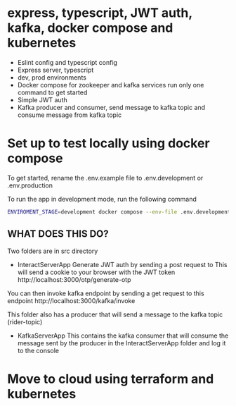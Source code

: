 # express, typescript, JWT auth, kafka, docker compose and kubernetes 

- Eslint config and typescript config 
- Express server, typescript
- dev, prod environments
- Docker compose for zookeeper and kafka services run only one command to get started
- Simple JWT auth
- Kafka producer and consumer, send message to kafka topic and consume message from kafka topic


# Set up to test locally using docker compose
To get started, rename the .env.example file to .env.development or .env.production

To run the app in development mode, run the following command 

```bash
ENVIROMENT_STAGE=development docker compose --env-file .env.development up --build
```

## WHAT DOES THIS DO? 

Two folders are in src directory 

- InteractServerApp
Generate JWT auth by sending a post request to
This will send a cookie to your browser with the JWT token
http://localhost:3000/otp/generate-otp 

You can then invoke kafka endpoint by sending a get request to this endpoint
http://localhost:3000/kafka/invoke

This folder also has a producer that will send a message to the kafka topic (rider-topic) 

- KafkaServerApp
This contains the kafka consumer that will consume the message sent by the producer in the InteractServerApp folder and log it to the console

# Move to cloud using terraform and kubernetes




